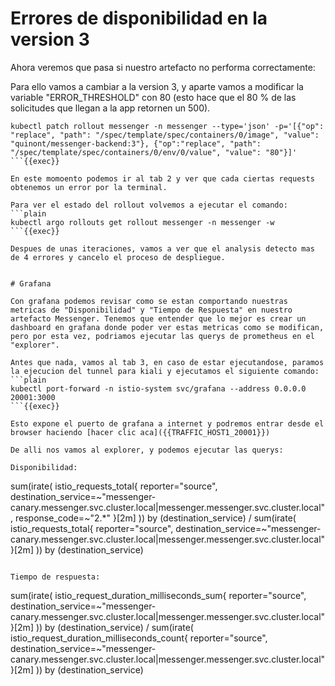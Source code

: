 # Errores de disponibilidad en la version 3

Ahora veremos que pasa si nuestro artefacto no performa correctamente:

Para ello vamos a cambiar a la version 3, y aparte vamos a modificar la variable "ERROR_THRESHOLD" con 80 (esto hace que el 80 % de las solicitudes que llegan a la app retornen un 500).

```
kubectl patch rollout messenger -n messenger --type='json' -p='[{"op": "replace", "path": "/spec/template/spec/containers/0/image", "value": "quinont/messenger-backend:3"}, {"op":"replace", "path": "/spec/template/spec/containers/0/env/0/value", "value": "80"}]'
```{{exec}}

En este momoento podemos ir al tab 2 y ver que cada ciertas requests obtenemos un error por la terminal.

Para ver el estado del rollout volvemos a ejecutar el comando:
```plain
kubectl argo rollouts get rollout messenger -n messenger -w
```{{exec}}

Despues de unas iteraciones, vamos a ver que el analysis detecto mas de 4 errores y cancelo el proceso de despliegue.


# Grafana

Con grafana podemos revisar como se estan comportando nuestras metricas de "Disponibilidad" y "Tiempo de Respuesta" en nuestro artefacto Messenger. Tenemos que entender que lo mejor es crear un dashboard en grafana donde poder ver estas metricas como se modifican, pero por esta vez, podriamos ejecutar las querys de prometheus en el "explorer".

Antes que nada, vamos al tab 3, en caso de estar ejecutandose, paramos la ejecucion del tunnel para kiali y ejecutamos el siguiente comando:
```plain
kubectl port-forward -n istio-system svc/grafana --address 0.0.0.0 20001:3000
```{{exec}}

Esto expone el puerto de grafana a internet y podremos entrar desde el browser haciendo [hacer clic aca]({{TRAFFIC_HOST1_20001}})

De alli nos vamos al explorer, y podemos ejecutar las querys:

Disponibilidad:
```
sum(irate(
  istio_requests_total{
    reporter="source",
    destination_service=~"messenger-canary.messenger.svc.cluster.local|messenger.messenger.svc.cluster.local",
    response_code=~"2.*"
  }[2m]
)) by (destination_service) / sum(irate(
  istio_requests_total{
    reporter="source",
    destination_service=~"messenger-canary.messenger.svc.cluster.local|messenger.messenger.svc.cluster.local"
  }[2m]
)) by (destination_service)
```{{copy}}

Tiempo de respuesta:
```
sum(irate(
  istio_request_duration_milliseconds_sum{
    reporter="source",
    destination_service=~"messenger-canary.messenger.svc.cluster.local|messenger.messenger.svc.cluster.local"
  }[2m]
)) by (destination_service) / sum(irate(
  istio_request_duration_milliseconds_count{
    reporter="source",
    destination_service=~"messenger-canary.messenger.svc.cluster.local|messenger.messenger.svc.cluster.local"
  }[2m]
)) by (destination_service)
```{{copy}}




